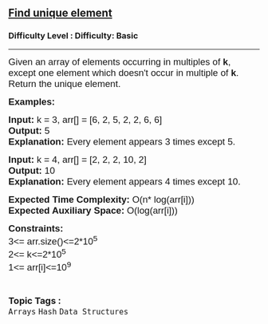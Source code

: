 <h2><a href="https://www.geeksforgeeks.org/problems/find-unique-element2632/1?page=4&category=Arrays,Java&difficulty=Basic&sortBy=submissions">Find unique element</a></h2><h3>Difficulty Level : Difficulty: Basic</h3><hr><div class="problems_problem_content__Xm_eO"><p><span style="font-size: 14pt;"><span style="font-family: arial,helvetica,sans-serif;">Given an array of elements occurring in multiples of <strong>k</strong>, except one element which doesn't occur in multiple of <strong>k</strong>. Return the unique element.</span></span></p>
<p><span style="font-size: 14pt;"><span style="font-family: arial,helvetica,sans-serif;"><strong>Examples:</strong></span></span></p>
<pre><span style="font-size: 14pt;"><span style="font-family: arial,helvetica,sans-serif;"><strong>Input: </strong>k = 3, arr[] = [6, 2, 5, 2, 2, 6, 6]
<strong>Output: </strong>5
<strong>Explanation: </strong>Every element appears 3 times except 5.</span></span></pre>
<pre><span style="font-size: 14pt;"><span style="font-family: arial,helvetica,sans-serif;"><strong>Input: </strong>k = 4, arr[] = [2, 2, 2, 10, 2]
<strong>Output: </strong>10
<strong>Explanation: </strong>Every element appears 4 times except 10.</span></span></pre>
<p><span style="font-size: 14pt;"><span style="font-family: arial,helvetica,sans-serif;"><strong>Expected Time Complexity:</strong> O(n* log(arr[i]))<br><strong>Expected Auxiliary Space:</strong> O(log(arr[i]))</span></span></p>
<p><span style="font-size: 14pt;"><span style="font-family: arial,helvetica,sans-serif;"><strong>Constraints:</strong><br>3&lt;= arr.size()&lt;=2*10<sup>5</sup><br>2&lt;= k&lt;=2*10<sup>5</sup><br>1&lt;= arr[i]&lt;=10<sup>9</sup></span></span></p></div><br><p><span style=font-size:18px><strong>Topic Tags : </strong><br><code>Arrays</code>&nbsp;<code>Hash</code>&nbsp;<code>Data Structures</code>&nbsp;